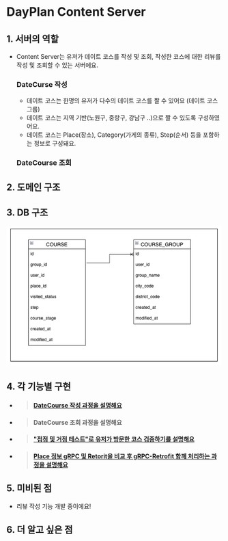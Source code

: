 # DayPlan Content Server

## 1. 서버의 역할
- Content Server는 유저가 데이트 코스를 작성 및 조회, 작성한 코스에 대한 리뷰를 작성 및 조회할 수 있는 서버에요.

  ### DateCurse 작성
    - 데이트 코스는 한명의 유저가 다수의 데이트 코스를 짤 수 있어요 (데이트 코스 그룹)
    - 데이트 코스는 지역 기반(노원구, 중랑구, 강남구 ..)으로 짤 수 있도록 구성하였어요.
    - 데이트 코스는 Place(장소), Category(가게의 종류), Step(순서) 등을 포함하는 정보로 구성돼요.

  ### DateCourse 조회

## 2. 도메인 구조

## 3. DB 구조
![courseTable.png](readme%2Fimage%2FcourseTable.png)

## 4. 각 기능별 구현
- > #### [DateCourse 작성 과정을 설명해요]()

- > #### DateCourse 조회 과정을 설명해요

- > #### ["접점 및 거점 테스트"로 유저가 방문한 코스 검증하기를 설명해요](https://github.com/DayPlan-Team/dayplan-cotent-api/blob/main/readme/CourseVisited.md)

- > #### [Place 정보 gRPC 및 Retorit을 비교 후 gRPC-Retrofit 함께 처리하는 과정을 설명해요](https://github.com/DayPlan-Team/dayplan-cotent-api/blob/main/readme/PlaceRrpcVsRetrofit.md)
  
## 5. 미비된 점
- 리뷰 작성 기능 개발 중이에요!

## 6. 더 알고 싶은 점